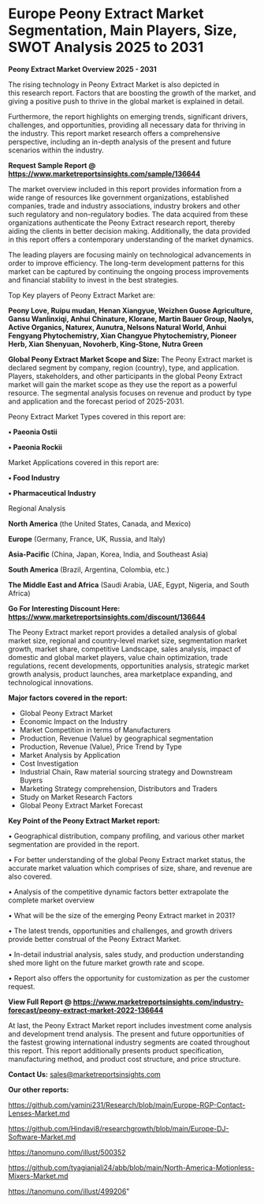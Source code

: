 # Europe Peony Extract Market Segmentation, Main Players, Size, SWOT Analysis 2025 to 2031

<Strong> Peony Extract Market Overview 2025 - 2031</strong>

The rising technology in Peony Extract Market is also depicted in this research report. Factors that are boosting the growth of the market, and giving a positive push to thrive in the global market is explained in detail.

Furthermore, the report highlights on emerging trends, significant drivers, challenges, and opportunities, providing all necessary data for thriving in the industry. This report market research offers a comprehensive perspective, including an in-depth analysis of the present and future scenarios within the industry.

<strong>Request Sample Report @ <a href=https://www.marketreportsinsights.com/sample/136644>https://www.marketreportsinsights.com/sample/136644</a></strong>

The market overview included in this report provides information from a wide range of resources like government organizations, established companies, trade and industry associations, industry brokers and other such regulatory and non-regulatory bodies. The data acquired from these organizations authenticate the Peony Extract research report, thereby aiding the clients in better decision making. Additionally, the data provided in this report offers a contemporary understanding of the market dynamics.

The leading players are focusing mainly on technological advancements in order to improve efficiency. The long-term development patterns for this market can be captured by continuing the ongoing process improvements and financial stability to invest in the best strategies.

Top Key players of Peony Extract Market are:

<strong>Peony Love, Ruipu mudan, Henan Xiangyue, Weizhen Guose Agriculture, Gansu Wanlinxiqi, Anhui Chinature, Klorane, Martin Bauer Group, Naolys, Active Organics, Naturex, Aunutra, Nelsons Natural World, Anhui Fengyang Phytochemistry, Xian Changyue Phytochemistry, Pioneer Herb, Xian Shenyuan, Novoherb, King-Stone, Nutra Green</strong>

<strong><b>Global Peony Extract Market Scope and Size:</b></strong>
The Peony Extract market is declared segment by company, region (country), type, and application. Players, stakeholders, and other participants in the global Peony Extract market will gain the market scope as they use the report as a powerful resource. The segmental analysis focuses on revenue and product by type and application and the forecast period of 2025-2031.

Peony Extract Market Types covered in this report are:

<strong>• Paeonia Ostii

• Paeonia Rockii</strong>

Market Applications covered in this report are:

<strong>• Food Industry

• Pharmaceutical Industry</strong> 

Regional Analysis

<strong>North America</strong> (the United States, Canada, and Mexico)

<strong>Europe</strong> (Germany, France, UK, Russia, and Italy)

<strong>Asia-Pacific</strong> (China, Japan, Korea, India, and Southeast Asia)

<strong>South America</strong> (Brazil, Argentina, Colombia, etc.)

<strong>The Middle East and Africa</strong> (Saudi Arabia, UAE, Egypt, Nigeria, and South Africa)

<strong>Go For Interesting Discount Here: <a href=https://www.marketreportsinsights.com/discount/136644>https://www.marketreportsinsights.com/discount/136644</a></strong>

The Peony Extract market report provides a detailed analysis of global market size, regional and country-level market size, segmentation market growth, market share, competitive Landscape, sales analysis, impact of domestic and global market players, value chain optimization, trade regulations, recent developments, opportunities analysis, strategic market growth analysis, product launches, area marketplace expanding, and technological innovations.

<strong><b>Major factors covered in the report:</b></strong>
<ul>
  <li>Global Peony Extract Market </li>
  <li>Economic Impact on the Industry</li>
  <li>Market Competition in terms of Manufacturers</li>
  <li>Production, Revenue (Value) by geographical segmentation</li>
  <li>Production, Revenue (Value), Price Trend by Type</li>
  <li>Market Analysis by Application</li>
  <li>Cost Investigation</li>
  <li>Industrial Chain, Raw material sourcing strategy and Downstream Buyers</li>
  <li>Marketing Strategy comprehension, Distributors and Traders</li>
  <li>Study on Market Research Factors</li>
  <li>Global Peony Extract Market Forecast</li>
</ul>

<strong><b>Key Point of the Peony Extract Market report:</b></strong>

• Geographical distribution, company profiling, and various other market segmentation are provided in the report.

• For better understanding of the global Peony Extract market status, the accurate market valuation which comprises of size, share, and revenue are also covered.

• Analysis of the competitive dynamic factors better extrapolate the complete market overview

• What will be the size of the emerging Peony Extract market in 2031?

• The latest trends, opportunities and challenges, and growth drivers provide better construal of the Peony Extract Market.

• In-detail industrial analysis, sales study, and production understanding shed more light on the future market growth rate and scope.

• Report also offers the opportunity for customization as per the customer request.

<strong><b>View Full Report @ <a href=https://www.marketreportsinsights.com/industry-forecast/peony-extract-market-2022-136644>https://www.marketreportsinsights.com/industry-forecast/peony-extract-market-2022-136644</a></b></strong>


At last, the Peony Extract Market report includes investment come analysis and development trend analysis. The present and future opportunities of the fastest growing international industry segments are coated throughout this report. This report additionally presents product specification, manufacturing method, and product cost structure, and price structure.

<strong>Contact Us:</strong>
sales@marketreportsinsights.com

<strong>Our other reports:</strong>

<a href=https://github.com/yamini231/Research/blob/main/Europe-RGP-Contact-Lenses-Market.md>https://github.com/yamini231/Research/blob/main/Europe-RGP-Contact-Lenses-Market.md</a>

<a href=https://github.com/Hindavi8/researchgrowth/blob/main/Europe-DJ-Software-Market.md>https://github.com/Hindavi8/researchgrowth/blob/main/Europe-DJ-Software-Market.md</a>

<a href=https://tanomuno.com/illust/500352>https://tanomuno.com/illust/500352</a>

<a href=https://github.com/tyagianjali24/abb/blob/main/North-America-Motionless-Mixers-Market.md>https://github.com/tyagianjali24/abb/blob/main/North-America-Motionless-Mixers-Market.md</a>

<a href=https://tanomuno.com/illust/499206>https://tanomuno.com/illust/499206</a>"
